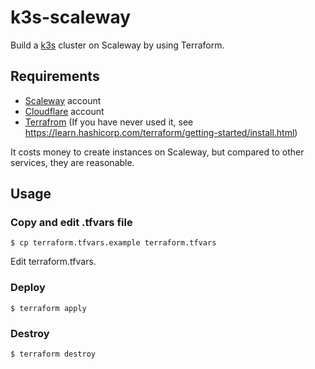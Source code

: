 # k3s-scaleway

Build a [k3s](https://github.com/rancher/k3s) cluster on Scaleway by using Terraform.

## Requirements

- [Scaleway](https://www.scaleway.com/) account
- [Cloudflare](https://www.cloudflare.com/) account
- [Terrafrom](https://www.terraform.io/) (If you have never used it, see https://learn.hashicorp.com/terraform/getting-started/install.html)

It costs money to create instances on Scaleway, but compared to other services, they are reasonable.

## Usage

### Copy and edit .tfvars file

```
$ cp terraform.tfvars.example terraform.tfvars
```

Edit terraform.tfvars.

### Deploy

```
$ terraform apply
```

### Destroy

```
$ terraform destroy
```
